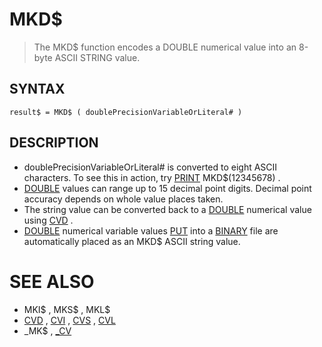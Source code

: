 # MKD$
> The MKD$ function encodes a DOUBLE numerical value into an 8-byte ASCII STRING value.

## SYNTAX
`result$ = MKD$ ( doublePrecisionVariableOrLiteral# )`

## DESCRIPTION
* doublePrecisionVariableOrLiteral# is converted to eight ASCII characters. To see this in action, try [PRINT](PRINT.md) MKD$(12345678) .
* [DOUBLE](DOUBLE.md) values can range up to 15 decimal point digits. Decimal point accuracy depends on whole value places taken.
* The string value can be converted back to a [DOUBLE](DOUBLE.md) numerical value using [CVD](CVD.md) .
* [DOUBLE](DOUBLE.md) numerical variable values [PUT](PUT.md) into a [BINARY](BINARY.md) file are automatically placed as an MKD$ ASCII string value.


# SEE ALSO
* MKI$ , MKS$ , MKL$
* [CVD](CVD.md) , [CVI](CVI.md) , [CVS](CVS.md) , [CVL](CVL.md)
* _MK$ , [_CV](_CV.md)

